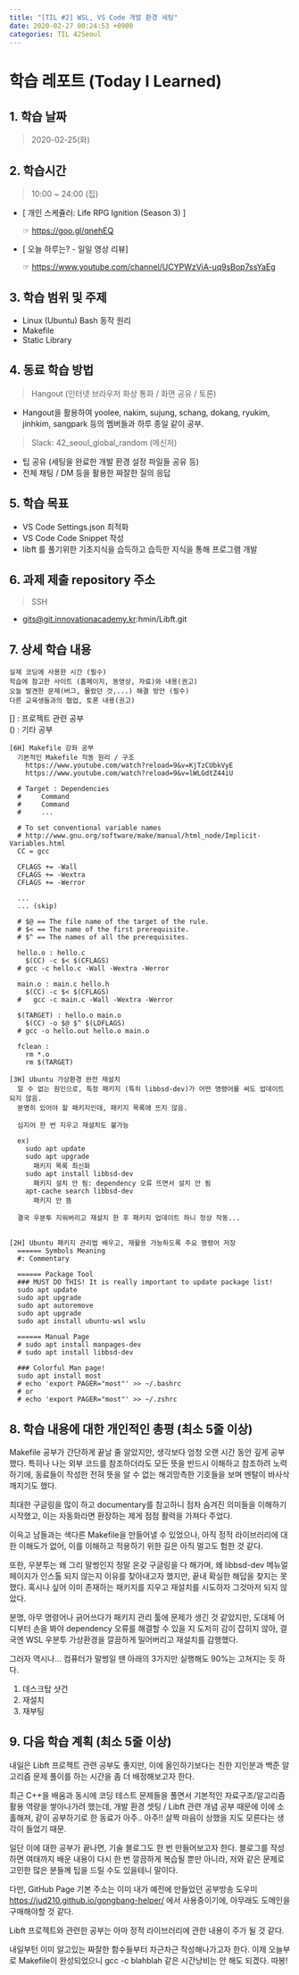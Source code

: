 ```yaml
---
title: "[TIL #2] WSL, VS Code 개발 환경 세팅"
date: 2020-02-27 00:24:53 +0900
categories: TIL 42Seoul
---
```


# 학습 레포트 (Today I Learned)

## 1. 학습 날짜

> 2020-02-25(화)

## 2. 학습시간

> 10:00 ~ 24:00 (집)

- [ 개인 스케쥴러: Life RPG Ignition (Season 3) ]

  ☞ <https://goo.gl/qnehEQ>

- [ 오늘 하루는? - 일일 영상 리뷰]

  ☞ <https://www.youtube.com/channel/UCYPWzViA-uq9sBop7ssYaEg>

## 3. 학습 범위 및 주제

- Linux (Ubuntu) Bash 동작 원리
- Makefile
- Static Library

## 4. 동료 학습 방법

> Hangout (인터넷 브라우저 화상 통화 / 화면 공유 / 토론)

- Hangout을 활용하여 yoolee, nakim, sujung, schang, dokang, ryukim, jinhkim, sangpark 등의 멤버들과 하루 종일 같이 공부.

> Slack: 42_seoul_global_random (메신저)

- 팁 공유 (세팅을 완료한 개발 환경 설정 파일들 공유 등)
- 전체 채팅 / DM 등을 활용한 짜잘한 질의 응답

## 5. 학습 목표

- VS Code Settings.json 최적화
- VS Code Code Snippet 작성
- libft 를 풀기위한 기초지식을 습득하고 습득한 지식을 통해 프로그램 개발

## 6. 과제 제출 repository 주소

> SSH

- gits@git.innovationacademy.kr:hmin/Libft.git

## 7. 상세 학습 내용

```text
실제 코딩에 사용한 시간 (필수)
학습에 참고한 사이트 (홈페이지, 동영상, 자료)와 내용(권고)
오늘 발견한 문제(버그, 몰랐던 것,...) 해결 방안 (필수)
다른 교육생들과의 협업, 토론 내용(권고)
```

[] : 프로젝트 관련 공부\
() : 기타 공부

```text
[6H] Makefile 강좌 공부
  기본적인 Makefile 작동 원리 / 구조
    https://www.youtube.com/watch?reload=9&v=KjTzCUbkVyE
    https://www.youtube.com/watch?reload=9&v=lWLGdtZ44iU

  # Target : Dependencies
  #     Command
  #     Command
  #     ...

  # To set conventional variable names
  # http://www.gnu.org/software/make/manual/html_node/Implicit-Variables.html
  CC = gcc

  CFLAGS += -Wall
  CFLAGS += -Wextra
  CFLAGS += -Werror

  ...
  ... (skip)

  # $@ == The file name of the target of the rule.
  # $< == The name of the first prerequisite.
  # $^ == The names of all the prerequisites.

  hello.o : hello.c
    $(CC) -c $< $(CFLAGS)
  # gcc -c hello.c -Wall -Wextra -Werror

  main.o : main.c hello.h
    $(CC) -c $< $(CFLAGS)
  #   gcc -c main.c -Wall -Wextra -Werror

  $(TARGET) : hello.o main.o
    $(CC) -o $@ $^ $(LDFLAGS)
  # gcc -o hello.out hello.o main.o

  fclean :
    rm *.o
    rm $(TARGET)

[3H] Ubuntu 가상환경 완전 재설치
  알 수 없는 원인으로, 특정 패키지 (특히 libbsd-dev)가 어떤 명령어를 써도 업데이트 되지 않음.
  분명히 있어야 할 패키지인데, 패키지 목록에 뜨지 않음.

  심지어 한 번 지우고 재설치도 불가능

  ex)
    sudo apt update
    sudo apt upgrade
      패키지 목록 최신화
    sudo apt install libbsd-dev
      패키지 설치 안 됨: dependency 오류 뜨면서 설치 안 됨
    apt-cache search libbsd-dev
      패키지 안 뜸

  결국 우분투 지워버리고 재설치 한 후 패키지 업데이트 하니 정상 작동...


[2H] Ubuntu 패키지 관리법 배우고, 재활용 가능하도록 주요 명령어 저장
  ====== Symbols Meaning
  #: Commentary

  ====== Package Tool
  ### MUST DO THIS! It is really important to update package list!
  sudo apt update
  sudo apt upgrade
  sudo apt autoremove
  sudo apt upgrade
  sudo apt install ubuntu-wsl wslu

  ====== Manual Page
  # sudo apt install manpages-dev
  # sudo apt install libbsd-dev

  ### Colorful Man page!
  sudo apt install most
  # echo 'export PAGER="most"' >> ~/.bashrc
  # or
  # echo 'export PAGER="most"' >> ~/.zshrc
```

## 8. 학습 내용에 대한 개인적인 총평 (최소 5줄 이상)

Makefile 공부가 간단하게 끝날 줄 알았지만, 생각보다 엄청 오랜 시간 동안 깊게 공부했다. 특히나 나는 외부 코드를 참조하더라도 모든 뜻을 반드시 이해하고 참조하려 노력하기에, 동료들이 작성한 전혀 뜻을 알 수 없는 해괴망측한 기호들을 보며 멘탈이 바사삭 깨지기도 했다.

최대한 구글링을 많이 하고 documentary를 참고하니 점차 숨겨진 의미들을 이해하기 시작했고, 이는 자동화라면 환장하는 제게 점점 활력을 가져다 주었다.

이윽고 남들과는 색다른 Makefile을 만들어낼 수 있었으나, 아직 정적 라이브러리에 대한 이해도가 없어, 이를 이해하고 적용하기 위한 길은 아직 멀고도 험한 것 같다.

또한, 우분투는 왜 그리 말썽인지 정말 온갖 구글링을 다 해가며, 왜 libbsd-dev 메뉴얼 페이지가 인스톨 되지 않는지 이유를 찾아내고자 했지만, 끝내 확실한 해답을 찾지는 못 했다. 혹시나 싶어 이미 존재하는 패키지를 지우고 재설치를 시도하자 그것마저 되지 않았다.

분명, 아무 명령어나 긁어쓰다가 패키지 관리 툴에 문제가 생긴 것 같았지만, 도대체 어디부터 손을 봐야 dependency 오류를 해결할 수 있을 지 도저히 감이 잡히지 않아, 결국엔 WSL 우분투 가상환경을 깔끔하게 밀어버리고 재설치를 감행했다.

그러자 역시나... 컴퓨터가 말썽일 땐 아래의 3가지만 실행해도 90%는 고쳐지는 듯 하다.

1. 데스크탑 샷건
2. 재설치
3. 재부팅

## 9. 다음 학습 계획 (최소 5줄 이상)

내일은 Libft 프로젝트 관련 공부도 좋지만, 이에 올인하기보다는 친한 지인분과 백준 알고리즘 문제 풀이를 하는 시간을 좀 더 배정해보고자 한다.

최근 C++을 배움과 동시에 코딩 테스트 문제들을 풀면서 기본적인 자료구조/알고리즘 활용 역량을 쌓아나가려 했는데, 개발 환경 셋팅 / Libft 관련 개념 공부 때문에 이에 소홀해져, 같이 공부하기로 한 동료가 아주.. 아주!! 살짝 마음이 상했을 지도 모른다는 생각이 들었기 때문.

일단 이에 대한 공부가 끝나면, 기술 블로그도 한 번 만들어보고자 한다. 블로그를 작성하면 여태까지 배운 내용이 다시 한 번 깔끔하게 복습될 뿐만 아니라, 저와 같은 문제로 고민한 많은 분들께 팁을 드릴 수도 있을테니 말이다.

다만, GitHub Page 기본 주소는 이미 내가 예전에 만들었던 공부방송 도우미 <https://jud210.github.io/gongbang-helper/> 에서 사용중이기에, 아무래도 도메인을 구매해야할 것 같다.

Libft 프로젝트와 관련한 공부는 아마 정적 라이브러리에 관한 내용이 주가 될 것 같다.

내일부턴 이미 알고있는 짜잘한 함수들부터 차근차근 작성해나가고자 한다. 이제 오늘부로 Makefile이 완성되었으니 gcc -c blahblah 같은 시간낭비는 안 해도 되겠다. 따봉!
